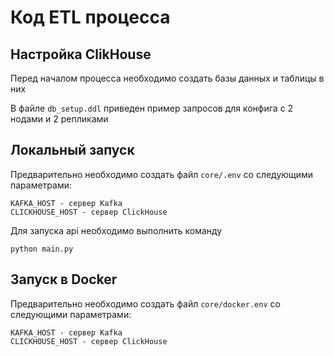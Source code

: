 # Код ETL процесса

## Настройка ClikHouse
Перед началом процесса необходимо создать базы данных и таблицы в них

В файле `db_setup.ddl` приведен пример запросов для конфига с 2 нодами и 2 репликами

## Локальный запуск
Предварительно необходимо создать файл `core/.env` со следующими параметрами:

```dotenv
KAFKA_HOST - сервер Kafka
CLICKHOUSE_HOST - сервер ClickHouse
```

Для запуска api необходимо выполнить команду
```shell
python main.py
```


## Запуск в Docker
Предварительно необходимо создать файл `core/docker.env` со следующими параметрами:

```dotenv
KAFKA_HOST - сервер Kafka
CLICKHOUSE_HOST - сервер ClickHouse
```
